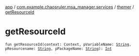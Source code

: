 [app](../../index.md) / [com.example.chaosruler.msa_manager.services](../index.md) / [themer](index.md) / [getResourceId](.)

# getResourceId

`fun getResourceId(context: Context, pVariableName: `[`String`](https://kotlinlang.org/api/latest/jvm/stdlib/kotlin/-string/index.html)`, pResourcename: `[`String`](https://kotlinlang.org/api/latest/jvm/stdlib/kotlin/-string/index.html)`, pPackageName: `[`String`](https://kotlinlang.org/api/latest/jvm/stdlib/kotlin/-string/index.html)`): `[`Int`](https://kotlinlang.org/api/latest/jvm/stdlib/kotlin/-int/index.html)